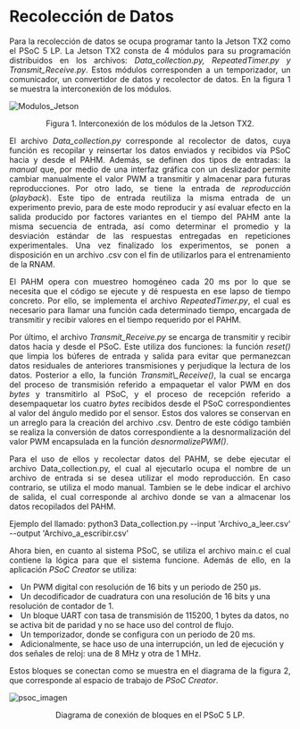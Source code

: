 # Recolección de Datos
<p align = justify>
Para la recolección de datos se ocupa programar tanto la Jetson TX2 como el PSoC 5 LP. La Jetson TX2 consta de 4 módulos para su programación distribuidos en los archivos:  <em>Data_collection.py, RepeatedTimer.py y Transmit_Receive.py</em>. Estos módulos corresponden a un temporizador, un comunicador, un convertidor de datos y recolector de datos. En la figura 1 se muestra la interconexión de los módulos.

![Modulos_Jetson](https://user-images.githubusercontent.com/79665536/202050952-f726effe-ac99-4b18-aa46-27967329f2dc.svg)
<p align = center>
Figura 1. Interconexión de los módulos de la Jetson TX2.

<p align = justify>
El archivo <em>Data_collection.py</em> corresponde al recolector de datos, cuya función es recopilar y reinsertar los datos enviados y recibidos vía PSoC hacia y desde el PAHM. Además, se definen dos tipos de entradas: la <em>manual</em> que, por medio de una interfaz gráfica con un deslizador permite cambiar manualmente el valor PWM a transmitir y almacenar para futuras reproducciones. Por otro lado, se tiene la entrada de <em>reproducción</em> (<i>playback</i>). Este tipo de entrada reutiliza la misma entrada de un experimento previo, para de este modo reproducir y así evaluar efecto en la salida producido por factores variantes en el tiempo del PAHM ante la misma secuencia de entrada, así como determinar el promedio y la desviación estándar de las respuestas entregadas en repeticiones experimentales. Una vez finalizado los experimentos, se ponen a disposición en un archivo .csv con el fin de utilizarlos para el entrenamiento de la RNAM.

<p align = justify>
El PAHM opera con muestreo homogéneo cada 20 ms por lo que se necesita que el código se ejecute y dé respuesta en ese lapso de tiempo concreto. Por ello, se 
implementa el archivo <em>RepeatedTimer.py</em>, el cual es necesario para llamar una función cada determinado tiempo, encargada de transmitir y recibir valores en el 
tiempo requerido por el PAHM. 

<p align = justify>
Por último, el archivo <em>Transmit_Receive.py</em> se encarga de transmitir y recibir datos hacia y desde el PSoC. Este utiliza dos funciones: la función <em>reset()</em> que limpia los búferes de entrada y salida para evitar que permanezcan datos residuales de anteriores transmisiones y perjudique la lectura de los datos. Posterior a ello, la función <em>Transmit\_Receive()</em>, la cual se encarga del proceso de transmisión referido a empaquetar el valor PWM en dos <i>bytes</i> y transmitirlo al PSoC, y el proceso de recepción referido a desempaquetar los cuatro <i>bytes</i> recibidos desde el PSoC correspondientes al valor del ángulo medido por el sensor. Estos dos valores se conservan en un arreglo para la creación del archivo .csv. Dentro de este código también se realiza la conversión de datos correspondiente a la desnormalización del valor PWM encapsulada en la función <em>desnormalizePWM()</em>.

<p align = justify>
Para el uso de ellos y recolectar datos del PAHM, se debe ejecutar el archivo Data_collection.py, el cual al ejecutarlo ocupa el nombre de un archivo de entrada si se desea utilizar el modo reproducción. En caso contrario, se utiliza el modo manual. Tambien se le debe indicar el archivo de salida, el cual corresponde al archivo donde se van a almacenar los datos recopilados del PAHM.

<p align = justify>
Ejemplo del llamado: python3 Data_collection.py --input 'Archivo_a_leer.csv' --output 'Archivo_a_escribir.csv'

<p align = justify>
Ahora bien, en cuanto al sistema PSoC, se utiliza el archivo main.c el cual contiene la lógica para que el sistema funcione. Además de ello, en la aplicación <i>PSoC Creator</i> se utiliza:
<li>Un PWM digital con resolución de 16 bits y un periodo de 250 &#956s.</li>
<li>Un decodificador de cuadratura con una resolución de 16 bits y una resolución de contador de 1.</li>
<li>Un bloque UART con tasa de transmisión de 115200, 1 bytes da datos, no se activa bit de paridad y no se hace uso del control de flujo.</li>
<li>Un temporizador, donde se configura con un periodo de 20 ms.</li>
<li> Adicionalmente, se hace uso de una interrupción, un led de ejecución y dos señales de reloj: una de 8 MHz y otra de 1 MHz.</li>

<p align = justify>
Estos bloques se conectan como se muestra en el diagrama de la figura 2, que corresponde al espacio de trabajo de <i>PSoC Creator</i>.

![psoc_imagen](https://user-images.githubusercontent.com/79665536/202053218-fc2c0841-22ec-4850-a0e2-287489b6b8dd.PNG)
<p align = center>
Diagrama de conexión de bloques en el PSoC 5 LP.
